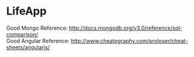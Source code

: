 # LifeApp

Good Mongo Reference: http://docs.mongodb.org/v3.0/reference/sql-comparison/ <br />
Good Angular Reference: http://www.cheatography.com/proloser/cheat-sheets/angularjs/
